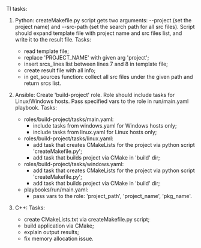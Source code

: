 TI tasks:

1. Python:
    createMakefile.py script gets two arguments: --project (set the project name) and --src-path (set the search path for all src files).
    Script should expand template file with project name and src files list, and write it to the result file.
    Tasks:
    - read template file;
    - replace 'PROJECT_NAME' with given arg 'project';
    - insert srcs_lines list between lines 7 and 8 in template file;
    - create result file with all info;
    - in get_sources function: collect all src files under the given path and return srcs list.

2. Ansible:
    Create 'build-project' role. Role should include tasks for Linux/Windows hosts. Pass specified vars to the role in run/main.yaml playbook.
    Tasks:
    - roles/build-project/tasks/main.yaml:
        - include tasks from windows.yaml for Windows hosts only;
        - include tasks from linux.yaml for Linux hosts only;
    - roles/build-project/tasks/linux.yaml:
        - add task that creates CMakeLists for the project via python script 'createMakefile.py';
        - add task that builds project via CMake in 'build' dir;
    - roles/build-project/tasks/windows.yaml:
        - add task that creates CMakeLists for the project via python script 'createMakefile.py';
        - add task that builds project via CMake in 'build' dir;
    - playbooks/run/main.yaml:
        - pass vars to the role: 'project_path', 'project_name', 'pkg_name'.

3. C++:
    Tasks:
    - create CMakeLists.txt via createMakefile.py script;
    - build application via CMake;
    - explain output results;
    - fix memory allocation issue.

